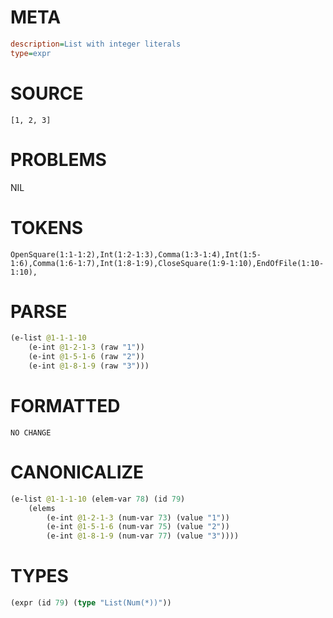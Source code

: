 # META
~~~ini
description=List with integer literals
type=expr
~~~
# SOURCE
~~~roc
[1, 2, 3]
~~~
# PROBLEMS
NIL
# TOKENS
~~~zig
OpenSquare(1:1-1:2),Int(1:2-1:3),Comma(1:3-1:4),Int(1:5-1:6),Comma(1:6-1:7),Int(1:8-1:9),CloseSquare(1:9-1:10),EndOfFile(1:10-1:10),
~~~
# PARSE
~~~clojure
(e-list @1-1-1-10
	(e-int @1-2-1-3 (raw "1"))
	(e-int @1-5-1-6 (raw "2"))
	(e-int @1-8-1-9 (raw "3")))
~~~
# FORMATTED
~~~roc
NO CHANGE
~~~
# CANONICALIZE
~~~clojure
(e-list @1-1-1-10 (elem-var 78) (id 79)
	(elems
		(e-int @1-2-1-3 (num-var 73) (value "1"))
		(e-int @1-5-1-6 (num-var 75) (value "2"))
		(e-int @1-8-1-9 (num-var 77) (value "3"))))
~~~
# TYPES
~~~clojure
(expr (id 79) (type "List(Num(*))"))
~~~